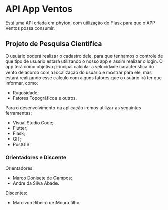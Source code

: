 # API App Ventos

Está uma API criada em phyton, com utilização do Flask para que o APP Ventos possa consumir.

## Projeto de Pesquisa Cientifica

O usuário poderá realizar o cadastro dele, para que tenhamos o controle de que tipo de usuário estará utilizando o nosso app e assim realizar o login.
O app terá como objetivo principal calcular a velocidade característica do vento de acordo com a localização do usuário e mostrar para ele, mas estará realizando esse calculo com alguns fatores que o usuário irá ter que informar, como:
- Rugosidade;
- Fatores Topográficos e outros.

Para o desenvolvimento da aplicação iremos utilizar as seguintes ferramentas:
- Visual Studio Code;
- Flutter;
- Flask;
- GIT;
- PostGIS.

### Orientadores e Discente

Orientadores:

- Marco Donisete de Campos;
- Andre da Silva Abade.

Discentes: 

- Marcivon Ribeiro de Moura filho.